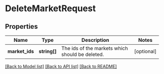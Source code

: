 # DeleteMarketRequest

## Properties
Name | Type | Description | Notes
------------ | ------------- | ------------- | -------------
**market_ids** | **string[]** | The ids of the markets which should be deleted. | [optional] 

[[Back to Model list]](../../README.md#documentation-for-models) [[Back to API list]](../../README.md#documentation-for-api-endpoints) [[Back to README]](../../README.md)


